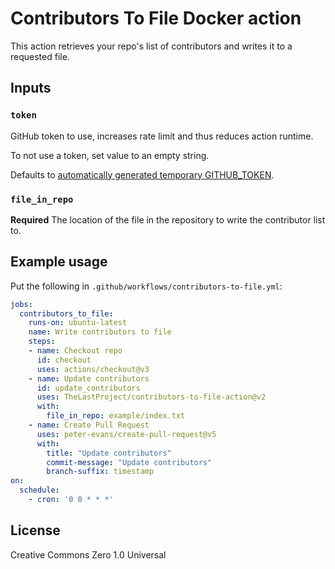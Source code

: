 # Contributors To File Docker action

This action retrieves your repo's list of contributors and writes it to a requested file.

## Inputs

### `token`

GitHub token to use, increases rate limit and thus reduces action runtime.

To not use a token, set value to an empty string.

Defaults to [automatically generated temporary GITHUB_TOKEN](https://docs.github.com/en/actions/security-guides/automatic-token-authentication).

### `file_in_repo`

**Required** The location of the file in the repository to write the contributor list to.

## Example usage

Put the following in `.github/workflows/contributors-to-file.yml`:

```yaml
jobs:
  contributors_to_file:
    runs-on: ubuntu-latest
    name: Write contributors to file
    steps:
    - name: Checkout repo
      id: checkout
      uses: actions/checkout@v3
    - name: Update contributors
      id: update_contributors
      uses: TheLastProject/contributors-to-file-action@v2
      with:
        file_in_repo: example/index.txt
    - name: Create Pull Request
      uses: peter-evans/create-pull-request@v5
      with:
        title: "Update contributors"
        commit-message: "Update contributors"
        branch-suffix: timestamp
on:
  schedule:
    - cron: '0 0 * * *'
```

## License
Creative Commons Zero 1.0 Universal
